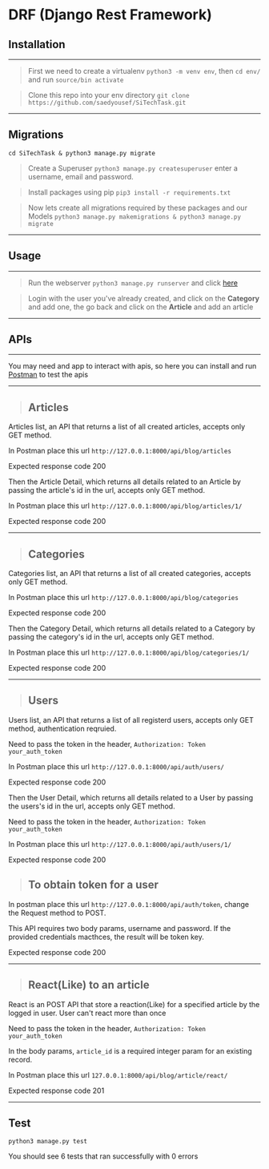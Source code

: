 # DRF (Django Rest Framework)

## Installation
---
> First we need to create a virtualenv
`python3 -m venv env`, then `cd env/` and run `source/bin activate`



> Clone this repo into your env directory `git clone https://github.com/saedyousef/SiTechTask.git`

---
## Migrations

`cd SiTechTask & python3 manage.py migrate`
> Create a Superuser
`python3 manage.py createsuperuser` enter a username, email and password.

> Install packages using pip
`pip3 install -r requirements.txt`

> Now lets create all migrations required by these packages and our Models
`python3 manage.py makemigrations & python3 manage.py migrate`

--- 

## Usage

---
> Run the webserver
`python3 manage.py runserver` and click [here](http://127.0.0.1:8000/admin)

> Login with the user you've already created, and click on the __Category__ and add one, the go back and click on the __Article__ and add an article

---
## APIs

---

You may need and app to interact with apis, so here you can install and run [Postman](https://www.postman.com/downloads/) to test the apis

---
> ## Articles
Articles list, an API that returns a list of all created articles, accepts only GET method.

In Postman place this url `http://127.0.0.1:8000/api/blog/articles`

Expected response code 200

Then the Article Detail, which returns all details related to an Article by passing the article's id in the url, accepts only GET method.

In Postman place this url `http://127.0.0.1:8000/api/blog/articles/1/`

Expected response code 200

---
> ## Categories
Categories list, an API that returns a list of all created categories, accepts only GET method.

In Postman place this url `http://127.0.0.1:8000/api/blog/categories`

Expected response code 200

Then the Category Detail, which returns all details related to a Category by passing the category's id in the url, accepts only GET method.

In Postman place this url `http://127.0.0.1:8000/api/blog/categories/1/`

Expected response code 200

---
> ## Users
Users list, an API that returns a list of all registerd users, accepts only GET method, authentication reqruied.

Need to pass the token in the header, `Authorization: Token your_auth_token`

In Postman place this url `http://127.0.0.1:8000/api/auth/users/`

Expected response code 200

Then the User Detail, which returns all details related to a User by passing the users's id in the url, accepts only GET method.

Need to pass the token in the header, `Authorization: Token your_auth_token`

In Postman place this url `http://127.0.0.1:8000/api/auth/users/1/`

Expected response code 200
> ## To obtain token for a user

In postman place this url `http://127.0.0.1:8000/api/auth/token`, change the Request method to POST.

This API requires two body params, username and password.
If the provided credentials macthces, the result will be token key.

Expected response code 200

---

> ## React(Like) to an article

React is an POST API that store a reaction(Like) for a specified article by the logged in user.
User can't react more than once 

Need to pass the token in the header, `Authorization: Token your_auth_token`

In the body params, `article_id` is a required integer param for an existing record.

In Postman place this url `127.0.0.1:8000/api/blog/article/react/`

Expected response code 201

---

## Test

`python3 manage.py test`

You should see 6 tests that ran successfully with 0 errors
